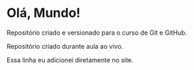 # Olá, Mundo!
 Repositório criado e versionado para o curso de Git e GitHub.

 Repositório criado durante aula ao vivo.
 
 Essa linha eu adicionei diretamente no site.
